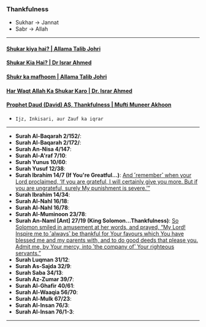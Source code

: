 ### Thankfulness
* Sukhar -> Jannat
* Sabr -> Allah

***

#### [Shukar kiya hai? | Allama Talib Johri](https://www.youtube.com/watch?v=3-AbnR0XkTA)

#### [Shukar Kia Hai? | Dr Israr Ahmed](https://www.youtube.com/watch?v=j2QiNrhzJA4)

#### [Shukr ka mafhoom | Allama Talib Johri](https://www.youtube.com/watch?v=WLqIBc78TrM)

#### [Har Waqt Allah Ka Shukar Karo | Dr. Israr Ahmed](https://www.youtube.com/watch?v=kcdzaICAscA)

#### [Prophet Daud (David) AS, Thankfulness | Mufti Muneer Akhoon](https://www.youtube.com/watch?v=njOVrXuYMXY)
* `Ijz, Inkisari, aur Zauf ka iqrar`

***

* __Surah Al-Baqarah 2/152/__: []() 
* __Surah Al-Baqarah 2/172/__: []()
* __Surah An-Nisa 4/147__: []()
* __Surah Al-A'raf 7/10__: []()
* __Surah Yunus 10/60__: []()
* __Surah Yusuf 12/38__: []()
* __Surah Ibrahim 14/7 (If You're Greatful...)__: [And ˹remember˺ when your Lord proclaimed, ‘If you are grateful, I will certainly give you more. But if you are ungrateful, surely My punishment is severe.’”](https://quranwbw.com/14/7)
* __Surah Ibrahim 14/34__: []()
* __Surah Al-Nahl 16/18__: []()
* __Surah Al-Nahl 16/78__: []()
* __Surah Al-Muminoon 23/78__: []()
* __Surah An-Naml [Ant] 27/19 (King Solomon...Thankfulness)__: [So Solomon smiled in amusement at her words, and prayed, “My Lord! Inspire me to ˹always˺ be thankful for Your favours which You have blessed me and my parents with, and to do good deeds that please you. Admit me, by Your mercy, into ˹the company of˺ Your righteous servants.”](https://quranwbw.com/27/19)
* __Surah Luqman 31/12__: []()
* __Surah As-Sajda 32/9__: []()
* __Surah Saba 34/13__: []()
* __Surah Az-Zumar 39/7__: []()
* __Surah Al-Ghafir 40/61__: []()
* __Surah Al-Waaqia 56/70__: []()
* __Surah Al-Mulk 67/23__: []()
* __Surah Al-Insan 76/3__: []()
* __Surah Al-Insan 76/1-3__: []()

*** 
